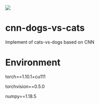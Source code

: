 ![](https://img.shields.io/badge/cnn-classification%20-orange)
# cnn-dogs-vs-cats
Implement of cats-vs-dogs based on CNN

# Environment
torch==1.10.1+cu111

torchvision==0.5.0

numpy==1.18.5
